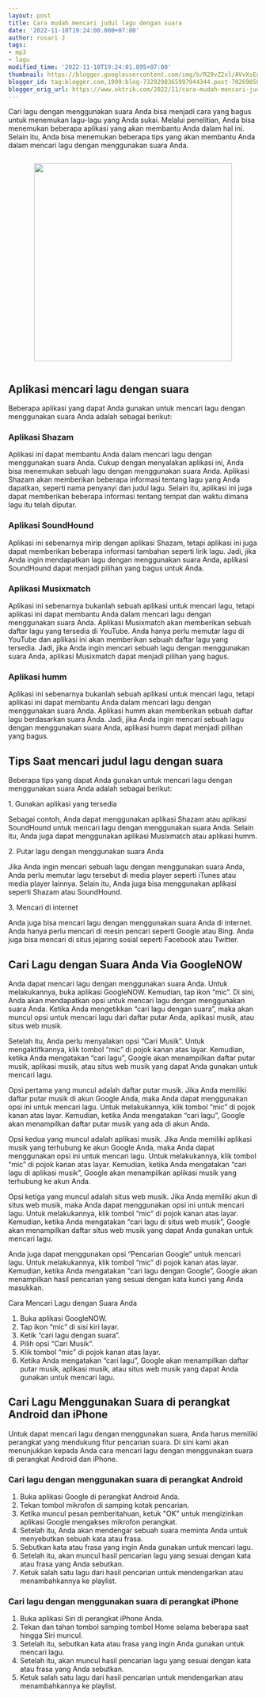 ```yaml
---
layout: post
title: Cara mudah mencari judul lagu dengan suara
date: '2022-11-10T19:24:00.000+07:00'
author: rosari J
tags:
- mp3
- lagu
modified_time: '2022-11-10T19:24:01.895+07:00'
thumbnail: https://blogger.googleusercontent.com/img/b/R29vZ2xl/AVvXsEgyxS_0ywkUV6IjYvRBGfIfhUzWsHE56DpgtrUVf3QjvO_u03xysNaK_nhZ6GGb-D06sZibQ-NE-T_wGdC-qsa6E7uO9Bkcx_Ak6u3Gaouo4aKgfhET-EJ18k4JTaXPAvtn2w2ij5oxCBSw8VAGMMFU4FOlmfRjPM3OaBfvzHrIJpfEILlPq8ieV_cweQ/s72-c/suara.jpg
blogger_id: tag:blogger.com,1999:blog-7329298365997944344.post-702698509209774046
blogger_orig_url: https://www.oktrik.com/2022/11/cara-mudah-mencari-judul-lagu-dengan.html
---
```


<p>Cari lagu dengan menggunakan suara Anda bisa menjadi cara yang bagus untuk menemukan lagu-lagu yang Anda sukai. Melalui penelitian, Anda bisa menemukan beberapa aplikasi yang akan membantu Anda dalam hal ini. Selain itu, Anda bisa menemukan beberapa tips yang akan membantu Anda dalam mencari lagu dengan menggunakan suara Anda.</p>
<div class="separator" style="clear: both;"><a href="https://blogger.googleusercontent.com/img/b/R29vZ2xl/AVvXsEgyxS_0ywkUV6IjYvRBGfIfhUzWsHE56DpgtrUVf3QjvO_u03xysNaK_nhZ6GGb-D06sZibQ-NE-T_wGdC-qsa6E7uO9Bkcx_Ak6u3Gaouo4aKgfhET-EJ18k4JTaXPAvtn2w2ij5oxCBSw8VAGMMFU4FOlmfRjPM3OaBfvzHrIJpfEILlPq8ieV_cweQ/s1209/suara.jpg" style="display: block; padding: 1em 0; text-align: center; "><img alt="" border="0" width="400" data-original-height="850" data-original-width="1209" src="https://blogger.googleusercontent.com/img/b/R29vZ2xl/AVvXsEgyxS_0ywkUV6IjYvRBGfIfhUzWsHE56DpgtrUVf3QjvO_u03xysNaK_nhZ6GGb-D06sZibQ-NE-T_wGdC-qsa6E7uO9Bkcx_Ak6u3Gaouo4aKgfhET-EJ18k4JTaXPAvtn2w2ij5oxCBSw8VAGMMFU4FOlmfRjPM3OaBfvzHrIJpfEILlPq8ieV_cweQ/s400/suara.jpg"/></a></div>
<h2>Aplikasi mencari lagu dengan suara</h2>
<p>Beberapa aplikasi yang dapat Anda gunakan untuk mencari lagu dengan menggunakan suara Anda adalah sebagai berikut:</p>
<h3>Aplikasi Shazam</h3>
<p>Aplikasi ini dapat membantu Anda dalam mencari lagu dengan menggunakan suara Anda. Cukup dengan menyalakan aplikasi ini, Anda bisa menemukan sebuah lagu dengan menggunakan suara Anda. Aplikasi Shazam akan memberikan beberapa informasi tentang lagu yang Anda dapatkan, seperti nama penyanyi dan judul lagu. Selain itu, aplikasi ini juga dapat memberikan beberapa informasi tentang tempat dan waktu dimana lagu itu telah diputar.</p>
<h3>Aplikasi SoundHound</h3>
<p>Aplikasi ini sebenarnya mirip dengan aplikasi Shazam, tetapi aplikasi ini juga dapat memberikan beberapa informasi tambahan seperti lirik lagu. Jadi, jika Anda ingin mendapatkan lagu dengan menggunakan suara Anda, aplikasi SoundHound dapat menjadi pilihan yang bagus untuk Anda.</p>
<h3>Aplikasi Musixmatch</h3>
<p>Aplikasi ini sebenarnya bukanlah sebuah aplikasi untuk mencari lagu, tetapi aplikasi ini dapat membantu Anda dalam mencari lagu dengan menggunakan suara Anda. Aplikasi Musixmatch akan memberikan sebuah daftar lagu yang tersedia di YouTube. Anda hanya perlu memutar lagu di YouTube dan aplikasi ini akan memberikan sebuah daftar lagu yang tersedia. Jadi, jika Anda ingin mencari sebuah lagu dengan menggunakan suara Anda, aplikasi Musixmatch dapat menjadi pilihan yang bagus.</p>
<h3>Aplikasi humm</h3>
<p>Aplikasi ini sebenarnya bukanlah sebuah aplikasi untuk mencari lagu, tetapi aplikasi ini dapat membantu Anda dalam mencari lagu dengan menggunakan suara Anda. Aplikasi humm akan memberikan sebuah daftar lagu berdasarkan suara Anda. Jadi, jika Anda ingin mencari sebuah lagu dengan menggunakan suara Anda, aplikasi humm dapat menjadi pilihan yang bagus.</p>
<h2>Tips Saat mencari judul lagu dengan suara</h2>
<p>Beberapa tips yang dapat Anda gunakan untuk mencari lagu dengan menggunakan suara Anda adalah sebagai berikut:</p>
<p>1. Gunakan aplikasi yang tersedia</p>
<p>Sebagai contoh, Anda dapat menggunakan aplikasi Shazam atau aplikasi SoundHound untuk mencari lagu dengan menggunakan suara Anda. Selain itu, Anda juga dapat menggunakan aplikasi Musixmatch atau aplikasi humm.</p>
<p>2. Putar lagu dengan menggunakan suara Anda</p>
<p>Jika Anda ingin mencari sebuah lagu dengan menggunakan suara Anda, Anda perlu memutar lagu tersebut di media player seperti iTunes atau media player lainnya. Selain itu, Anda juga bisa menggunakan aplikasi seperti Shazam atau SoundHound.</p>
<p>3. Mencari di internet</p>
<p>Anda juga bisa mencari lagu dengan menggunakan suara Anda di internet. Anda hanya perlu mencari di mesin pencari seperti Google atau Bing. Anda juga bisa mencari di situs jejaring sosial seperti Facebook atau Twitter.</p>
<h2>Cari Lagu dengan Suara Anda Via GoogleNOW</h2>
<p>Anda dapat mencari lagu dengan menggunakan suara Anda. Untuk melakukannya, buka aplikasi GoogleNOW. Kemudian, tap ikon &ldquo;mic&rdquo;. Di sini, Anda akan mendapatkan opsi untuk mencari lagu dengan menggunakan suara Anda. Ketika Anda mengetikkan &ldquo;cari lagu dengan suara&rdquo;, maka akan muncul opsi untuk mencari lagu dari daftar putar Anda, aplikasi musik, atau situs web musik.</p>
<p>Setelah itu, Anda perlu menyalakan opsi &ldquo;Cari Musik&rdquo;. Untuk mengaktifkannya, klik tombol &ldquo;mic&rdquo; di pojok kanan atas layar. Kemudian, ketika Anda mengatakan &ldquo;cari lagu&rdquo;, Google akan menampilkan daftar putar musik, aplikasi musik, atau situs web musik yang dapat Anda gunakan untuk mencari lagu.</p>
<p>Opsi pertama yang muncul adalah daftar putar musik. Jika Anda memiliki daftar putar musik di akun Google Anda, maka Anda dapat menggunakan opsi ini untuk mencari lagu. Untuk melakukannya, klik tombol &ldquo;mic&rdquo; di pojok kanan atas layar. Kemudian, ketika Anda mengatakan &ldquo;cari lagu&rdquo;, Google akan menampilkan daftar putar musik yang ada di akun Anda.</p>
<p>Opsi kedua yang muncul adalah aplikasi musik. Jika Anda memiliki aplikasi musik yang terhubung ke akun Google Anda, maka Anda dapat menggunakan opsi ini untuk mencari lagu. Untuk melakukannya, klik tombol &ldquo;mic&rdquo; di pojok kanan atas layar. Kemudian, ketika Anda mengatakan &ldquo;cari lagu di aplikasi musik&rdquo;, Google akan menampilkan aplikasi musik yang terhubung ke akun Anda.</p>
<p>Opsi ketiga yang muncul adalah situs web musik. Jika Anda memiliki akun di situs web musik, maka Anda dapat menggunakan opsi ini untuk mencari lagu. Untuk melakukannya, klik tombol &ldquo;mic&rdquo; di pojok kanan atas layar. Kemudian, ketika Anda mengatakan &ldquo;cari lagu di situs web musik&rdquo;, Google akan menampilkan daftar situs web musik yang dapat Anda gunakan untuk mencari lagu.</p>
<p>Anda juga dapat menggunakan opsi &ldquo;Pencarian Google&rdquo; untuk mencari lagu. Untuk melakukannya, klik tombol &ldquo;mic&rdquo; di pojok kanan atas layar. Kemudian, ketika Anda mengatakan &ldquo;cari lagu dengan Google&rdquo;, Google akan menampilkan hasil pencarian yang sesuai dengan kata kunci yang Anda masukkan.</p>
<p>Cara Mencari Lagu dengan Suara Anda</p>
<ol>
<li>Buka aplikasi GoogleNOW.</li>
<li>Tap ikon &ldquo;mic&rdquo; di sisi kiri layar.</li>
<li>Ketik &ldquo;cari lagu dengan suara&rdquo;.</li>
<li>Pilih opsi &ldquo;Cari Musik&rdquo;.</li>
<li>Klik tombol &ldquo;mic&rdquo; di pojok kanan atas layar.</li>
<li>Ketika Anda mengatakan &ldquo;cari lagu&rdquo;, Google akan menampilkan daftar putar musik, aplikasi musik, atau situs web musik yang dapat Anda gunakan untuk mencari lagu.</li>
</ol>
<h2>Cari Lagu Menggunakan Suara di perangkat Android dan iPhone</h2>
<p>Untuk dapat mencari lagu dengan menggunakan suara, Anda harus memiliki perangkat yang mendukung fitur pencarian suara. Di sini kami akan menunjukkan kepada Anda cara mencari lagu dengan menggunakan suara di perangkat Android dan iPhone.</p>
<h3>Cari lagu dengan menggunakan suara di perangkat Android</h3>
<ol>
<li>Buka aplikasi Google di perangkat Android Anda.</li>
<li>Tekan tombol mikrofon di samping kotak pencarian.</li>
<li>Ketika muncul pesan pemberitahuan, ketuk "OK" untuk mengizinkan aplikasi Google mengakses mikrofon perangkat.</li>
<li>Setelah itu, Anda akan mendengar sebuah suara meminta Anda untuk menyebutkan sebuah kata atau frasa.</li>
<li>Sebutkan kata atau frasa yang ingin Anda gunakan untuk mencari lagu.</li>
<li>Setelah itu, akan muncul hasil pencarian lagu yang sesuai dengan kata atau frasa yang Anda sebutkan.</li>
<li>Ketuk salah satu lagu dari hasil pencarian untuk mendengarkan atau menambahkannya ke playlist.</li>
</ol>
<h3>Cari lagu dengan menggunakan suara di perangkat iPhone</h3>
<ol>
<li>Buka aplikasi Siri di perangkat iPhone Anda.</li>
<li>Tekan dan tahan tombol samping tombol Home selama beberapa saat hingga Siri muncul.</li>
<li>Setelah itu, sebutkan kata atau frasa yang ingin Anda gunakan untuk mencari lagu.</li>
<li>Setelah itu, akan muncul hasil pencarian lagu yang sesuai dengan kata atau frasa yang Anda sebutkan.</li>
<li>Ketuk salah satu lagu dari hasil pencarian untuk mendengarkan atau menambahkannya ke playlist.</li>
</ol>